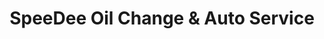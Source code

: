 ---
title: "SpeeDee Oil Change & Auto Service"
url: /mesquite/speedee-oil-change-and-auto-service/
shop: car repair
---